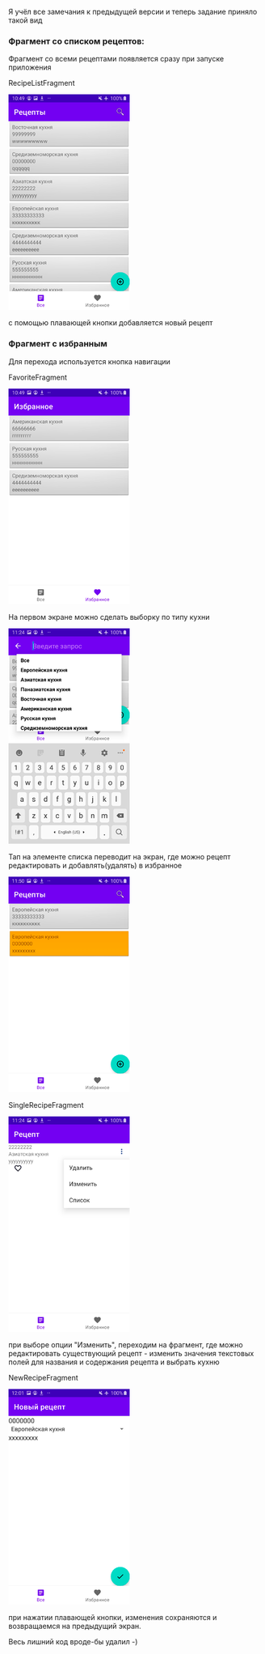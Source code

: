 Я учёл все замечания к предыдущей версии и теперь задание приняло такой вид
### Фрагмент со списком рецептов:
Фрагмент со всеми рецептами появляется сразу при запуске приложения

RecipeListFragment

![](allRecept.png)

с помощью плавающей кнопки добавляется новый рецепт

### Фрагмент с избранным
Для перехода используется кнопка навигации 

FavoriteFragment

![](favorite.png)

На первом экране можно сделать выборку по типу кухни

![](search.png)

Тап на элементе списка переводит на экран, где можно рецепт редактировать и добавлять(удалять) в избранное

![](touched.png)


SingleRecipeFragment

![](singleRecept.png)



при выборе опции "Изменить", переходим на фрагмент, где можно редактировать
существующий рецепт - изменить значения текстовых полей для названия и содержания рецепта
и выбрать кухню

NewRecipeFragment

![](editRecept.png)

при нажатии плавающей кнопки, изменения сохраняются и возвращаемся на предыдущий
экран. 

Весь лишний код вроде-бы удалил -)
 



